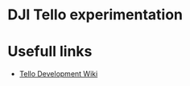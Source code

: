 # DJI Tello experimentation

# Usefull links
* [Tello Development Wiki](https://tellopilots.com/wiki/)
